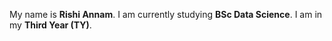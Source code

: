 My name is <strong>Rishi Annam</strong>.
I am currently studying <strong>BSc Data Science</strong>.
I am in my <strong>Third Year (TY)</strong>.
